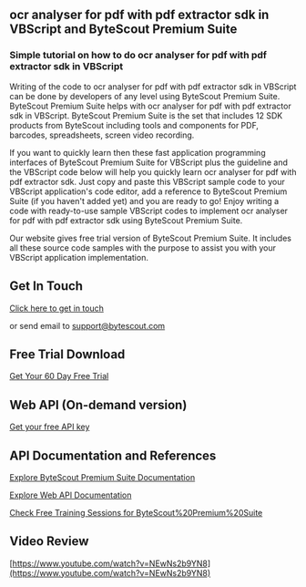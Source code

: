 ## ocr analyser for pdf with pdf extractor sdk in VBScript and ByteScout Premium Suite

### Simple tutorial on how to do ocr analyser for pdf with pdf extractor sdk in VBScript

Writing of the code to ocr analyser for pdf with pdf extractor sdk in VBScript can be done by developers of any level using ByteScout Premium Suite. ByteScout Premium Suite helps with ocr analyser for pdf with pdf extractor sdk in VBScript. ByteScout Premium Suite is the set that includes 12 SDK products from ByteScout including tools and components for PDF, barcodes, spreadsheets, screen video recording.

If you want to quickly learn then these fast application programming interfaces of ByteScout Premium Suite for VBScript plus the guideline and the VBScript code below will help you quickly learn ocr analyser for pdf with pdf extractor sdk.  Just copy and paste this VBScript sample code to your VBScript application's code editor, add a reference to ByteScout Premium Suite (if you haven't added yet) and you are ready to go! Enjoy writing a code with ready-to-use sample VBScript codes to implement ocr analyser for pdf with pdf extractor sdk using ByteScout Premium Suite.

Our website gives free trial version of ByteScout Premium Suite. It includes all these source code samples with the purpose to assist you with your VBScript application implementation.

## Get In Touch

[Click here to get in touch](https://bytescout.zendesk.com/hc/en-us/requests/new?subject=ByteScout%20Premium%20Suite%20Question)

or send email to [support@bytescout.com](mailto:support@bytescout.com?subject=ByteScout%20Premium%20Suite%20Question) 

## Free Trial Download

[Get Your 60 Day Free Trial](https://bytescout.com/download/web-installer?utm_source=github-readme)

## Web API (On-demand version)

[Get your free API key](https://pdf.co/documentation/api?utm_source=github-readme)

## API Documentation and References

[Explore ByteScout Premium Suite Documentation](https://bytescout.com/documentation/index.html?utm_source=github-readme)

[Explore Web API Documentation](https://pdf.co/documentation/api?utm_source=github-readme)

[Check Free Training Sessions for ByteScout%20Premium%20Suite](https://academy.bytescout.com/)

## Video Review

[https://www.youtube.com/watch?v=NEwNs2b9YN8](https://www.youtube.com/watch?v=NEwNs2b9YN8)